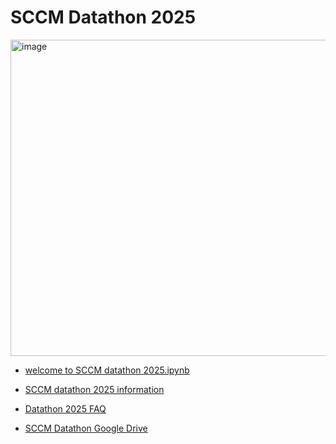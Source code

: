 # SCCM Datathon 2025

<img width="729" height="506" alt="image" src="https://github.com/user-attachments/assets/7d34d9a3-f608-4579-977b-64dd31871ac5" />



- [welcome to SCCM datathon 2025.ipynb](https://colab.research.google.com/drive/1KD1lsVd_0YzY2I1MV-nOowEVeoSKgV4I)

- [SCCM datathon 2025 information](https://github.com/SCCMdatathon2025/.github)

- [Datathon 2025 FAQ](https://sccm.org/Admin/SCCM/media/SCCM/PDFs/Datathon-2025-FAQ.pdf?utm_medium=email&utm_term=N%2FA&utm_source=D365%20CIJ#msdynmkt_trackingcontext=1f99576b-f934-4f73-94dd-8d21bca40300)

- [SCCM Datathon Google Drive](https://drive.google.com/drive/folders/1E_0VXdlwxf0LwCi6wJFLCUd6iVmvBRSW?usp=sharing)
